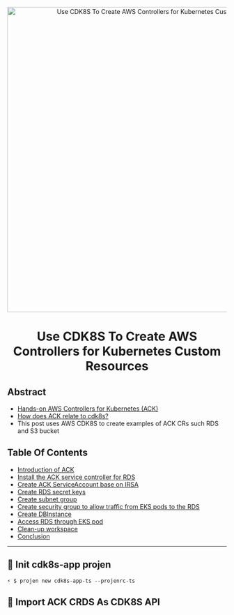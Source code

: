<p align="center">
  <a href="https://dev.to/vumdao">
    <img alt="Use CDK8S To Create AWS Controllers for Kubernetes Custom Resources" src="images/cover.png" width="700" />
  </a>
</p>
<h1 align="center">
  <div><b>Use CDK8S To Create AWS Controllers for Kubernetes Custom Resources</b></div>
</h1>

## Abstract
- [Hands-on AWS Controllers for Kubernetes (ACK)](https://dev.to/aws-builders/aws-controllers-for-kubernetes-hands-on-2d70)
- [How does ACK relate to cdk8s?](https://aws-controllers-k8s.github.io/community/docs/community/faq/#cdk8s)
- This post uses AWS CDK8S to create examples of ACK CRs such RDS and S3 bucket

## Table Of Contents
 * [Introduction of ACK](#Introduction-of-ACK)
 * [Install the ACK service controller for RDS](#Install-the-ACK-service-controller-for-RDS)
 * [Create ACK ServiceAccount base on IRSA](#Create-ACK-ServiceAccount-base-on-IRSA)
 * [Create RDS secret keys](#Create-RDS-secret-keys)
 * [Create subnet group](#Create-subnet-group)
 * [Create security group to allow traffic from EKS pods to the RDS](#Create-security-group-to-allow-traffic-from-EKS-pods-to-the-RDS)
 * [Create DBInstance](#Create-DBInstance)
 * [Access RDS through EKS pod](#Access-RDS-through-EKS-pod)
 * [Clean-up workspace](#Clean-up-workspace)
 * [Conclusion](#Conclusion)

---

## 🚀 Init cdk8s-app projen
```
⚡ $ projen new cdk8s-app-ts --projenrc-ts
```

## 🚀 **Import ACK CRDS As CDK8S API** <a name="Introduction-of-ACK"></a>
```